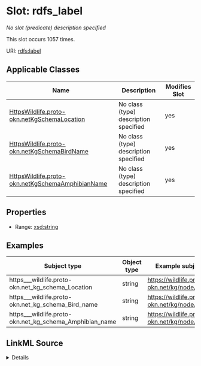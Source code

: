

# Slot: rdfs_label


_No slot (predicate) description specified_






This slot occurs 1057 times.


URI: [rdfs:label](http://www.w3.org/2000/01/rdf-schema#label)



<!-- no inheritance hierarchy -->





## Applicable Classes

| Name | Description | Modifies Slot |
| --- | --- | --- |
| [HttpsWildlife.proto-okn.netKgSchemaLocation](../classes/HttpsWildlife.proto-okn.netKgSchemaLocation.md) | No class (type) description specified |  yes  |
| [HttpsWildlife.proto-okn.netKgSchemaBirdName](../classes/HttpsWildlife.proto-okn.netKgSchemaBirdName.md) | No class (type) description specified |  yes  |
| [HttpsWildlife.proto-okn.netKgSchemaAmphibianName](../classes/HttpsWildlife.proto-okn.netKgSchemaAmphibianName.md) | No class (type) description specified |  yes  |







## Properties

* Range: [xsd:string](http://www.w3.org/2001/XMLSchema#string)






## Examples

| Subject type | Object type | Example subject | Example object | Occurrences |
| --- | --- | --- | --- | --- |
| https___wildlife.proto-okn.net_kg_schema_Location | string | https://wildlife.proto-okn.net/kg/node/2216 | Saint Petersburg | 657 |
| https___wildlife.proto-okn.net_kg_schema_Bird_name | string | https://wildlife.proto-okn.net/kg/node/2217 | Ardea alba Linnaeus, 1758 | 303 |
| https___wildlife.proto-okn.net_kg_schema_Amphibian_name | string | https://wildlife.proto-okn.net/kg/node/2861 | Lithobates sphenocephalus | 97 |




## LinkML Source

<details>

```yaml
name: rdfs_label
annotations:
  count:
    tag: count
    value: 1057
description: No slot (predicate) description specified
examples:
- object:
    example_object: Saint Petersburg
    example_object_type: string
    example_predicate: rdfs:label
    example_subject: https://wildlife.proto-okn.net/kg/node/2216
    example_subject_type: https___wildlife.proto-okn.net_kg_schema_Location
- object:
    example_object: Ardea alba Linnaeus, 1758
    example_object_type: string
    example_predicate: rdfs:label
    example_subject: https://wildlife.proto-okn.net/kg/node/2217
    example_subject_type: https___wildlife.proto-okn.net_kg_schema_Bird_name
- object:
    example_object: Lithobates sphenocephalus
    example_object_type: string
    example_predicate: rdfs:label
    example_subject: https://wildlife.proto-okn.net/kg/node/2861
    example_subject_type: https___wildlife.proto-okn.net_kg_schema_Amphibian_name
from_schema: wildlife-kg
rank: 1000
slot_uri: rdfs:label
alias: rdfs_label
domain_of:
- https___wildlife.proto-okn.net_kg_schema_Amphibian_name
- https___wildlife.proto-okn.net_kg_schema_Bird_name
- https___wildlife.proto-okn.net_kg_schema_Location
range: string

```
</details>